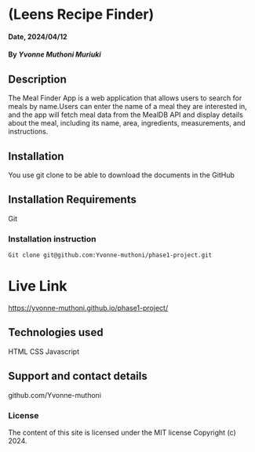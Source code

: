 # (Leens Recipe Finder)

#### Date, 2024/04/12

#### By *Yvonne Muthoni Muriuki*

## Description


The Meal Finder App is a web application that allows users to search for meals by name.Users can enter the name of a meal 
they are interested in, and the app will fetch meal data from the MealDB API and display details 
about the meal, including its name, area, ingredients, measurements, and instructions.



## Installation
You use git clone to be able to download the documents in the GitHub

## Installation Requirements
Git

### Installation instruction
```
Git clone git@github.com:Yvonne-muthoni/phase1-project.git

```

# Live Link
https://yvonne-muthoni.github.io/phase1-project/

## Technologies used
HTML
CSS
Javascript

## Support and contact details
github.com/Yvonne-muthoni

### License
The content of this site is licensed under the MIT license
Copyright (c) 2024.
